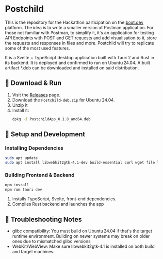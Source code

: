# Postchild

This is the repository for the Hackathon participation on the [boot.dev](https://www.boot.dev) platform. The idea is to write a smaller version of Postman application.
For those not familiar with Postman, to simplify it, it's an application for testing API Endpoints with POST and GET requests and add visualisation to it, store the requests and responses in files and more. Postchild will try to replicate some of the most used features.

It is a Svelte + TypeScript desktop application built with Tauri 2 and Rust in its backend. It is deployed and confirmed to run on Ubuntu 24.04. A built artifact *.deb can be downloaded and installed on said distribution.

## 🚀 Download & Run

1. Visit the [Releases](https://github.com/AShkolnik/Postchild/releases/tag/hackathon) page.
2. Download the `Postchild-deb.zip` for Ubuntu 24.04.
3. Unzip it
4. Install it:
   ```bash
   dpkg -i PostchildApp_0.1.0_amd64.deb
   ```

## 🧰 Setup and Development

### Installing Dependencies

```bash
sudo apt update
sudo apt install libwebkit2gtk-4.1-dev build-essential curl wget file libayatana-appindicator3-dev librsvg2-dev
```

### Building Frontend & Backend

```bash
npm install
npm run tauri dev
```

1. Installs TypeScript, Svelte, front-end dependencies. 
2. Compiles Rust backend and launches the app

## 🔧 Troubleshooting Notes

- glibc compatibility: You must build on Ubuntu 24.04 if that's the target runtime environment. Building on newer systems may break on older ones due to mismatched glibc versions 
- WebKit/WebView: Make sure libwebkit2gtk‑4.1 is installed on both build and target machines.
